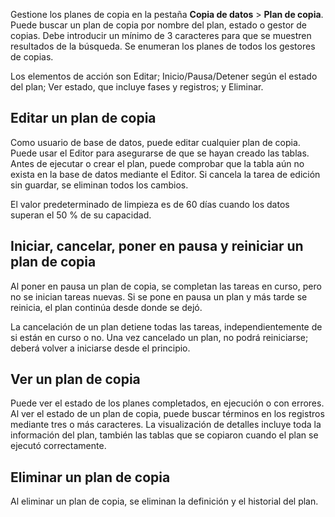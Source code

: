 Gestione los planes de copia en la pestaña **Copia de datos** \> **Plan de copia**. Puede buscar un plan de copia por nombre del plan, estado o gestor de copias. Debe introducir un mínimo de 3 caracteres para que se muestren resultados de la búsqueda. Se enumeran los planes de todos los gestores de copias.

Los elementos de acción son Editar; Inicio/Pausa/Detener según el estado del plan; Ver estado, que incluye fases y registros; y Eliminar.

Editar un plan de copia
-----------------------

Como usuario de base de datos, puede editar cualquier plan de copia. Puede usar el Editor para asegurarse de que se hayan creado las tablas. Antes de ejecutar o crear el plan, puede comprobar que la tabla aún no exista en la base de datos mediante el Editor. Si cancela la tarea de edición sin guardar, se eliminan todos los cambios.

El valor predeterminado de limpieza es de 60 días cuando los datos superan el 50 % de su capacidad.

Iniciar, cancelar, poner en pausa y reiniciar un plan de copia
--------------------------------------------------------------

Al poner en pausa un plan de copia, se completan las tareas en curso, pero no se inician tareas nuevas. Si se pone en pausa un plan y más tarde se reinicia, el plan continúa desde donde se dejó.

La cancelación de un plan detiene todas las tareas, independientemente de si están en curso o no. Una vez cancelado un plan, no podrá reiniciarse; deberá volver a iniciarse desde el principio.

Ver un plan de copia
--------------------

Puede ver el estado de los planes completados, en ejecución o con errores. Al ver el estado de un plan de copia, puede buscar términos en los registros mediante tres o más caracteres. La visualización de detalles incluye toda la información del plan, también las tablas que se copiaron cuando el plan se ejecutó correctamente.

Eliminar un plan de copia
-------------------------

Al eliminar un plan de copia, se eliminan la definición y el historial del plan.
